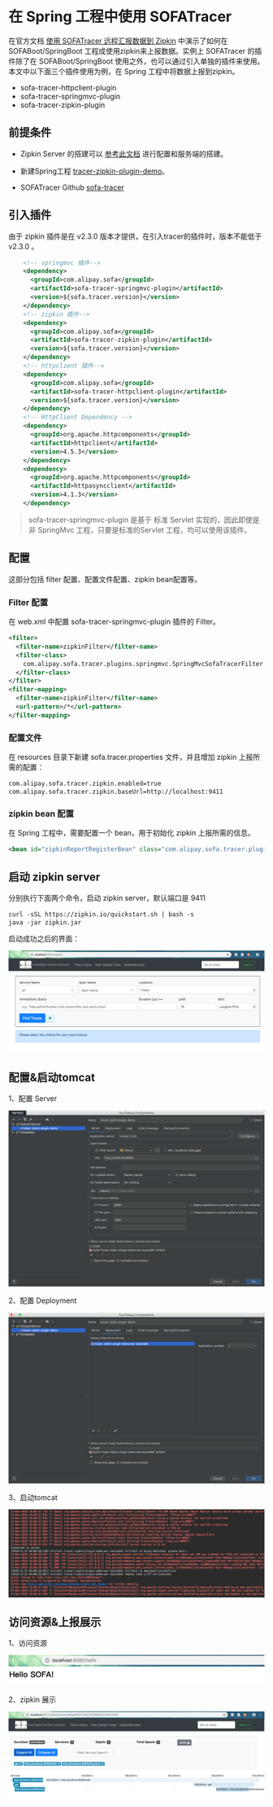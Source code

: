 # 在 Spring 工程中使用 SOFATracer

在官方文档 [使用 SOFATracer 远程汇报数据到 Zipkin](https://github.com/alipay/sofa-tracer/tree/master/tracer-samples/tracer-sample-with-zipkin) 中演示了如何在SOFABoot/SpringBoot 工程成使用zipkin来上报数据。实例上 SOFATracer 的插件除了在 SOFABoot/SpringBoot 使用之外，也可以通过引入单独的插件来使用。本文中以下面三个插件使用为例，在 Spring 工程中将数据上报到zipkin。

- sofa-tracer-httpclient-plugin
- sofa-tracer-springmvc-plugin
- sofa-tracer-zipkin-plugin

## 前提条件

* Zipkin Server 的搭建可以 [参考此文档](https://zipkin.io/) 进行配置和服务端的搭建。
* 新建Spring工程  [tracer-zipkin-plugin-demo](https://github.com/glmapper/tracer-zipkin-plugin-demo/tree/master)。

* SOFATracer Github [ sofa-tracer ](https://github.com/alipay/sofa-tracer)


##  引入插件

由于 zipkin 插件是在 v2.3.0 版本才提供，在引入tracer的插件时，版本不能低于 v2.3.0 。

```xml
	<!-- springmvc 插件-->
	<dependency>
      <groupId>com.alipay.sofa</groupId>
      <artifactId>sofa-tracer-springmvc-plugin</artifactId>
      <version>${sofa.tracer.version}</version>
    </dependency>
    <!-- zipkin 插件-->
    <dependency>
      <groupId>com.alipay.sofa</groupId>
      <artifactId>sofa-tracer-zipkin-plugin</artifactId>
      <version>${sofa.tracer.version}</version>
    </dependency>
    <!-- httpclient 插件-->
    <dependency>
      <groupId>com.alipay.sofa</groupId>
      <artifactId>sofa-tracer-httpclient-plugin</artifactId>
      <version>${sofa.tracer.version}</version>
    </dependency>
    <!-- HttpClient Dependency -->
    <dependency>
      <groupId>org.apache.httpcomponents</groupId>
      <artifactId>httpclient</artifactId>
      <version>4.5.3</version>
    </dependency>
    <dependency>
      <groupId>org.apache.httpcomponents</groupId>
      <artifactId>httpasyncclient</artifactId>
      <version>4.1.3</version>
    </dependency>
```

> sofa-tracer-springmvc-plugin 是基于 标准 Servlet 实现的，因此即使是非 SpringMvc 工程，只要是标准的Servlet 工程，均可以使用该插件。


## 配置

这部分包括 filter 配置、配置文件配置、zipkin bean配置等。

### Filter 配置

在 web.xml 中配置 sofa-tracer-springmvc-plugin 插件的 Filter。 

```xml
<filter>
  <filter-name>zipkinFilter</filter-name>
  <filter-class>
    com.alipay.sofa.tracer.plugins.springmvc.SpringMvcSofaTracerFilter
  </filter-class>
</filter>
<filter-mapping>
  <filter-name>zipkinFilter</filter-name>
  <url-pattern>/*</url-pattern>
</filter-mapping>
```

### 配置文件

在 resources 目录下新建 sofa.tracer.properties 文件，并且增加 zipkin 上报所需的配置：

```properties
com.alipay.sofa.tracer.zipkin.enabled=true
com.alipay.sofa.tracer.zipkin.baseUrl=http://localhost:9411
```

### zipkin bean 配置

在 Spring 工程中，需要配置一个 bean，用于初始化 zipkin 上报所需的信息。

```xml
<bean id="zipkinReportRegisterBean" class="com.alipay.sofa.tracer.plugins.zipkin.initialize.ZipkinReportRegisterBean"/>
```



## 启动 zipkin server

分别执行下面两个命令，启动 zipkin server，默认端口是 9411

```
curl -sSL https://zipkin.io/quickstart.sh | bash -s
java -jar zipkin.jar
```

启动成功之后的界面：

![image-20181121155843918](https://github.com/glmapper/tracer-zipkin-plugin-demo/blob/master/src/main/webapp/image/index.png)

## 配置&启动tomcat

1、配置 Server

![image-20181121160008779](https://github.com/glmapper/tracer-zipkin-plugin-demo/blob/master/src/main/webapp/image/image-20181121160008779.png)

2、配置 Deployment

![image-20181121160026061](https://github.com/glmapper/tracer-zipkin-plugin-demo/blob/master/src/main/webapp/image/image-20181121160026061.png)

3、启动tomcat

![image-20181121160713218](https://github.com/glmapper/tracer-zipkin-plugin-demo/blob/master/src/main/webapp/image/image-20181121160713218.png)


## 访问资源&上报展示

1、访问资源

![image-20181121160916361](https://github.com/glmapper/tracer-zipkin-plugin-demo/blob/master/src/main/webapp/image/image-20181121160916361.png)

2、zipkin 展示

![image-20181121160851771](https://github.com/glmapper/tracer-zipkin-plugin-demo/blob/master/src/main/webapp/image/image-20181121162300360.png)
